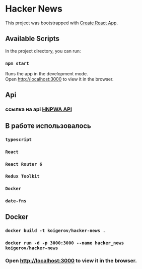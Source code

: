 # Hacker News

This project was bootstrapped with [Create React App](https://github.com/facebook/create-react-app).

## Available Scripts

In the project directory, you can run:

### `npm start`

Runs the app in the development mode.\
Open [http://localhost:3000](http://localhost:3000) to view it in the browser.

## Api

### ссылка на api [HNPWA API](https://github.com/tastejs/hacker-news-pwas/blob/master/docs/api.md)

## В работе использовалось

### `typescript`

### `React`

### `React Router 6`

### `Redux Toolkit`

### `Docker`

### `date-fns`

## Docker

### `docker build -t koigerov/hacker-news .`

### `docker run -d -p 3000:3000 --name hacker_news koigerov/hacker-news`

### Open [http://localhost:3000](http://localhost:3000) to view it in the browser.